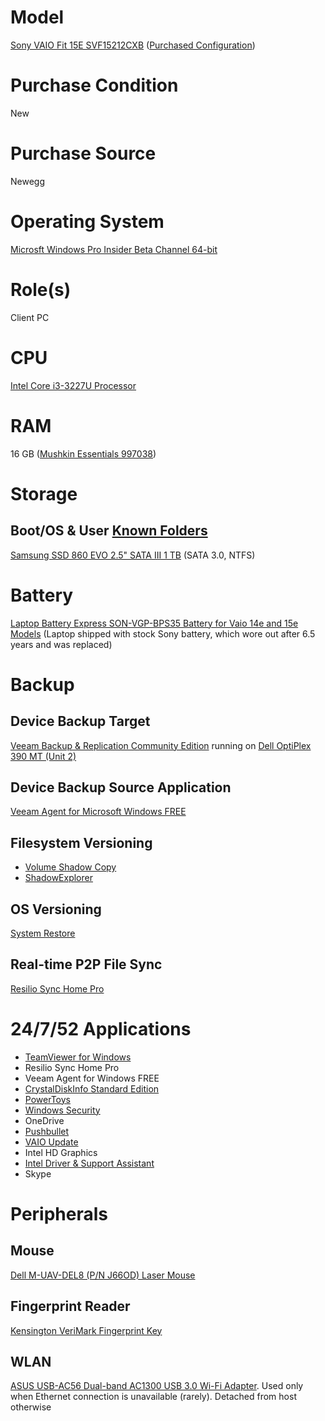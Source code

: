 # Model

[Sony VAIO Fit 15E SVF15212CXB](https://www.sony.com/electronics/support/laptop-pc-svf-series/svf15212cxb) ([Purchased Configuration](https://www.newegg.com/black-sony-vaio-f-series-svf15212cxb-mainstream/p/N82E16834126014))

# Purchase Condition

New

# Purchase Source

Newegg

# Operating System

[Microsft Windows Pro Insider Beta Channel 64-bit](https://docs.microsoft.com/en-us/windows-insider/flight-hub/)

# Role(s)

Client PC

# CPU

[Intel Core i3-3227U Processor](https://ark.intel.com/content/www/us/en/ark/products/72057/intel-core-i3-3227u-processor-3m-cache-1-90-ghz.html)

# RAM

16 GB ([Mushkin Essentials 997038](http://www.poweredbymushkin.com/Home/index.php/catalog/memory/essentials/item/229-ddr3-4/1329-997038))

# Storage

## Boot/OS & User [Known Folders](https://docs.microsoft.com/en-us/windows/win32/shell/known-folders)

[Samsung SSD 860 EVO 2.5" SATA III 1 TB](https://www.samsung.com/us/computing/memory-storage/solid-state-drives/ssd-860-evo-2-5--sata-iii-1tb-mz-76e1t0b-am/) (SATA 3.0, NTFS)

# Battery

[Laptop Battery Express SON-VGP-BPS35 Battery for Vaio 14e and 15e Models](https://www.laptopbatteryexpress.com/Sony-VGP-BPS35A-Laptop-Battery-p/son-vgp-bps35.htm) (Laptop shipped with stock Sony battery, which wore out after 6.5 years and was replaced)

# Backup

## Device Backup Target

[Veeam Backup & Replication Community Edition](https://www.veeam.com/virtual-machine-backup-solution-free.html) running on [Dell OptiPlex 390 MT (Unit 2)](https://github.com/jdrch/Hardware/blob/master/Dell%20OptiPlex%20390-1%20MT.md)

## Device Backup Source Application

[Veeam Agent for Microsoft Windows FREE](https://www.veeam.com/windows-endpoint-server-backup-free.html)

## Filesystem Versioning

* [Volume Shadow Copy](https://docs.microsoft.com/en-us/windows/win32/vss/volume-shadow-copy-service-overview)
* [ShadowExplorer](https://www.shadowexplorer.com/)

## OS Versioning

[System Restore](https://docs.microsoft.com/en-us/windows/win32/sr/system-restore-reference)

## Real-time P2P File Sync

[Resilio Sync Home Pro](https://www.resilio.com/individuals/)

# 24/7/52 Applications

* [TeamViewer for Windows](https://www.teamviewer.com/en-us/download/windows/)
* Resilio Sync Home Pro
* Veeam Agent for Windows FREE
* [CrystalDiskInfo Standard Edition](https://crystalmark.info/en/software/crystaldiskinfo/)
* [PowerToys](https://github.com/microsoft/PowerToys)
* [Windows Security](https://www.microsoft.com/en-us/windows/comprehensive-security)
* OneDrive
* [Pushbullet](https://www.pushbullet.com/)
* [VAIO Update](https://www.sony.com/electronics/support/laptop-pc-svf-series/svf15212cxb/downloads)
* Intel HD Graphics
* [Intel Driver & Support Assistant](https://www.intel.com/content/www/us/en/support/detect.html)
* Skype

# Peripherals

## Mouse 

[Dell M-UAV-DEL8 (P/N J66OD) Laser Mouse](https://www.dell.com/support/home/us/en/19/product-support/product/dell-lasr-mouse/docs)

## Fingerprint Reader

[Kensington VeriMark Fingerprint Key](https://www.kensington.com/p/products/security/biometric/verimark-fingerprint-key-fido-u2f-for-universal-2nd-factor-authentication-windows-hello/)

## WLAN

[ASUS USB-AC56 Dual-band AC1300 USB 3.0 Wi-Fi Adapter](https://www.asus.com/us/Networking/USBAC56/). Used only when Ethernet connection is unavailable (rarely). Detached from host otherwise

